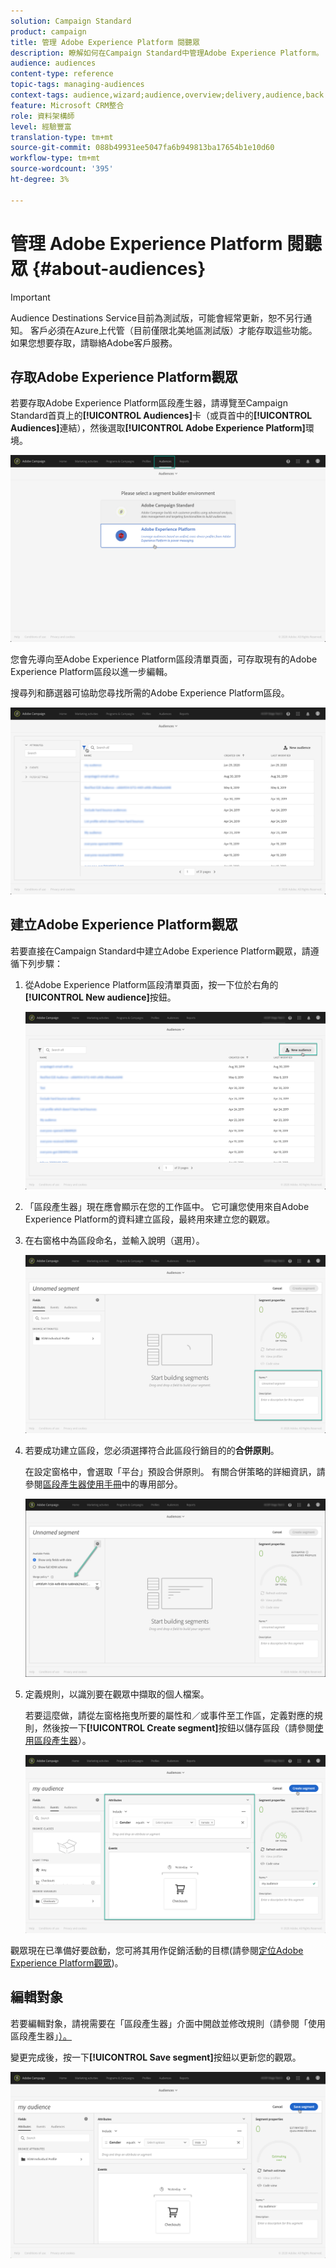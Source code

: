 ```yaml
---
solution: Campaign Standard
product: campaign
title: 管理 Adobe Experience Platform 閱聽眾
description: 瞭解如何在Campaign Standard中管理Adobe Experience Platform。
audience: audiences
content-type: reference
topic-tags: managing-audiences
context-tags: audience,wizard;audience,overview;delivery,audience,back
feature: Microsoft CRM整合
role: 資料架構師
level: 經驗豐富
translation-type: tm+mt
source-git-commit: 088b49931ee5047fa6b949813ba17654b1e10d60
workflow-type: tm+mt
source-wordcount: '395'
ht-degree: 3%

---
```



# 管理 Adobe Experience Platform 閱聽眾 {#about-audiences}

>[!IMPORTANT]
>
>Audience Destinations Service目前為測試版，可能會經常更新，恕不另行通知。 客戶必須在Azure上代管（目前僅限北美地區測試版）才能存取這些功能。 如果您想要存取，請聯絡Adobe客戶服務。

## 存取Adobe Experience Platform觀眾

若要存取Adobe Experience Platform區段產生器，請導覽至Campaign Standard首頁上的&#x200B;**[!UICONTROL Audiences]**&#x200B;卡（或頁首中的&#x200B;**[!UICONTROL Audiences]**&#x200B;連結），然後選取&#x200B;**[!UICONTROL Adobe Experience Platform]**&#x200B;環境。

![](assets/aep_audiences_access.png)

您會先導向至Adobe Experience Platform區段清單頁面，可存取現有的Adobe Experience Platform區段以進一步編輯。

搜尋列和篩選器可協助您尋找所需的Adobe Experience Platform區段。

![](assets/aep_audiences_list.png)

## 建立Adobe Experience Platform觀眾

若要直接在Campaign Standard中建立Adobe Experience Platform觀眾，請遵循下列步驟：

1. 從Adobe Experience Platform區段清單頁面，按一下位於右角的&#x200B;**[!UICONTROL New audience]**&#x200B;按鈕。

   ![](assets/aep_audiences_creation_create.png)

1. 「區段產生器」現在應會顯示在您的工作區中。 它可讓您使用來自Adobe Experience Platform的資料建立區段，最終用來建立您的觀眾。

1. 在右窗格中為區段命名，並輸入說明（選用）。

   ![](assets/aep_audiences_creation_edit_name.png)

1. 若要成功建立區段，您必須選擇符合此區段行銷目的的&#x200B;**合併原則**。

   在設定窗格中，會選取「平台」預設合併原則。 有關合併策略的詳細資訊，請參閱[區段產生器使用手冊](https://docs.adobe.com/content/help/en/experience-platform/segmentation/ui/overview.html)中的專用部分。

   ![](assets/aep_audiences_mergepolicy.png)

1. 定義規則，以識別要在觀眾中擷取的個人檔案。

   若要這麼做，請從左窗格拖曳所要的屬性和／或事件至工作區，定義對應的規則，然後按一下&#x200B;**[!UICONTROL Create segment]**&#x200B;按鈕以儲存區段（請參閱[使用區段產生器](../../integrating/using/aep-using-segment-builder.md)）。

   ![](assets/aep_audiences_creation_query.png)

觀眾現在已準備好要啟動，您可將其用作促銷活動的目標(請參閱[定位Adobe Experience Platform觀眾](../../integrating/using/aep-targeting-audiences.md))。

## 編輯對象

若要編輯對象，請視需要在「區段產生器」介面中開啟並修改規則（請參閱「使用區段產生器」[）。](../../integrating/using/aep-using-segment-builder.md)

變更完成後，按一下&#x200B;**[!UICONTROL Save segment]**&#x200B;按鈕以更新您的觀眾。

![](assets/aep_audiences_editing.png)
